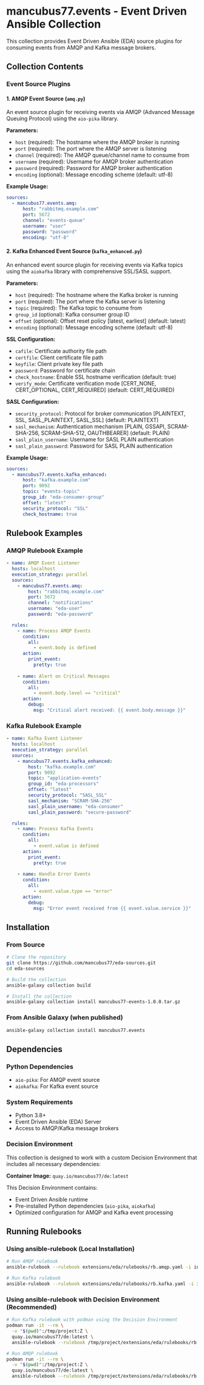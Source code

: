 # mancubus77.events - Event Driven Ansible Collection

This collection provides Event Driven Ansible (EDA) source plugins for consuming events from AMQP and Kafka message brokers.

## Collection Contents

### Event Source Plugins

#### 1. AMQP Event Source (`amq.py`)

An event source plugin for receiving events via AMQP (Advanced Message Queuing Protocol) using the `aio-pika` library.

**Parameters:**
- `host` (required): The hostname where the AMQP broker is running
- `port` (required): The port where the AMQP server is listening  
- `channel` (required): The AMQP queue/channel name to consume from
- `username` (required): Username for AMQP broker authentication
- `password` (required): Password for AMQP broker authentication
- `encoding` (optional): Message encoding scheme (default: utf-8)

**Example Usage:**
```yaml
sources:
  - mancubus77.events.amq:
      host: "rabbitmq.example.com"
      port: 5672
      channel: "events-queue"
      username: "user"
      password: "password"
      encoding: "utf-8"
```

#### 2. Kafka Enhanced Event Source (`kafka_enhanced.py`)

An enhanced event source plugin for receiving events via Kafka topics using the `aiokafka` library with comprehensive SSL/SASL support.

**Parameters:**
- `host` (required): The hostname where the Kafka broker is running
- `port` (required): The port where the Kafka server is listening
- `topic` (required): The Kafka topic to consume from
- `group_id` (optional): Kafka consumer group ID
- `offset` (optional): Offset reset policy [latest, earliest] (default: latest)
- `encoding` (optional): Message encoding scheme (default: utf-8)

**SSL Configuration:**
- `cafile`: Certificate authority file path
- `certfile`: Client certificate file path  
- `keyfile`: Client private key file path
- `password`: Password for certificate chain
- `check_hostname`: Enable SSL hostname verification (default: true)
- `verify_mode`: Certificate verification mode [CERT_NONE, CERT_OPTIONAL, CERT_REQUIRED] (default: CERT_REQUIRED)

**SASL Configuration:**
- `security_protocol`: Protocol for broker communication [PLAINTEXT, SSL, SASL_PLAINTEXT, SASL_SSL] (default: PLAINTEXT)
- `sasl_mechanism`: Authentication mechanism [PLAIN, GSSAPI, SCRAM-SHA-256, SCRAM-SHA-512, OAUTHBEARER] (default: PLAIN)
- `sasl_plain_username`: Username for SASL PLAIN authentication
- `sasl_plain_password`: Password for SASL PLAIN authentication

**Example Usage:**
```yaml
sources:
  - mancubus77.events.kafka_enhanced:
      host: "kafka.example.com"
      port: 9092
      topic: "events-topic"
      group_id: "eda-consumer-group"
      offset: "latest"
      security_protocol: "SSL"
      check_hostname: true
```

## Rulebook Examples

### AMQP Rulebook Example

```yaml
- name: AMQP Event Listener
  hosts: localhost
  execution_strategy: parallel
  sources:
    - mancubus77.events.amq:
        host: "rabbitmq.example.com"
        port: 5672
        channel: "notifications"
        username: "eda-user"
        password: "eda-password"

  rules:
    - name: Process AMQP Events
      condition:
        all:
          - event.body is defined
      action:
        print_event:
          pretty: true
    
    - name: Alert on Critical Messages
      condition:
        all:
          - event.body.level == "critical"
      action:
        debug:
          msg: "Critical alert received: {{ event.body.message }}"
```

### Kafka Rulebook Example

```yaml
- name: Kafka Event Listener
  hosts: localhost
  execution_strategy: parallel
  sources:
    - mancubus77.events.kafka_enhanced:
        host: "kafka.example.com"
        port: 9092
        topic: "application-events"
        group_id: "eda-processors"
        offset: "latest"
        security_protocol: "SASL_SSL"
        sasl_mechanism: "SCRAM-SHA-256"
        sasl_plain_username: "eda-consumer"
        sasl_plain_password: "secure-password"

  rules:
    - name: Process Kafka Events
      condition:
        all:
          - event.value is defined
      action:
        print_event:
          pretty: true
          
    - name: Handle Error Events
      condition:
        all:
          - event.value.type == "error"
      action:
        debug:
          msg: "Error event received from {{ event.value.service }}"
```

## Installation

### From Source
```bash
# Clone the repository
git clone https://github.com/mancubus77/eda-sources.git
cd eda-sources

# Build the collection
ansible-galaxy collection build

# Install the collection
ansible-galaxy collection install mancubus77-events-1.0.0.tar.gz
```

### From Ansible Galaxy (when published)
```bash
ansible-galaxy collection install mancubus77.events
```

## Dependencies

### Python Dependencies
- `aio-pika`: For AMQP event source
- `aiokafka`: For Kafka event source

### System Requirements
- Python 3.8+
- Event Driven Ansible (EDA) Server
- Access to AMQP/Kafka message brokers

### Decision Environment
This collection is designed to work with a custom Decision Environment that includes all necessary dependencies:

**Container Image:** `quay.io/mancubus77/de:latest`

This Decision Environment contains:
- Event Driven Ansible runtime
- Pre-installed Python dependencies (`aio-pika`, `aiokafka`)
- Optimized configuration for AMQP and Kafka event processing

## Running Rulebooks

### Using ansible-rulebook (Local Installation)
```bash
# Run AMQP rulebook
ansible-rulebook --rulebook extensions/eda/rulebooks/rb.amqp.yaml -i inventory.yml

# Run Kafka rulebook  
ansible-rulebook --rulebook extensions/eda/rulebooks/rb.kafka.yaml -i inventory.yml
```

### Using ansible-rulebook with Decision Environment (Recommended)
```bash
# Run Kafka rulebook with podman using the Decision Environment
podman run -it --rm \
  -v "$(pwd)":/tmp/project:Z \
  quay.io/mancubus77/de:latest \
  ansible-rulebook --rulebook /tmp/project/extensions/eda/rulebooks/rb.kafka.yaml -i /tmp/project/inventory.yml

# Run AMQP rulebook
podman run -it --rm \
  -v "$(pwd)":/tmp/project:Z \
  quay.io/mancubus77/de:latest \
  ansible-rulebook --rulebook /tmp/project/extensions/eda/rulebooks/rb.amqp.yaml -i /tmp/project/inventory.yml
```

